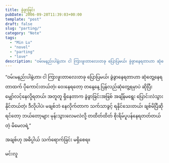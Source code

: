 ```yaml
---
title: ခွဲခွာခြင်း
pubDate: 2006-09-28T11:39:03+00:00
template: "post"
draft: false
slug: "parting/"
category: "Note"
tags:
  - "Min Lu"
  - "novel"
  - "parting"
  - "love"
description: "ဝမ်းမနည်းပါနဲ့ဟာ၊ ငါ ကြားဖူးတာလေးတခု ပြောပြမယ်၊ ခွဲခွာနေရတာဟာ ဆုံတွေ့နေရတာထက် ပိုကောင်းတယ်တဲ့၊"
---
```


&#8220;ဝမ်းမနည်းပါနဲ့ဟာ၊ ငါ ကြားဖူးတာလေးတခု ပြောပြမယ်၊ ခွဲခွာနေရတာဟာ ဆုံတွေ့နေရတာထက် ပိုကောင်းတယ်တဲ့၊ ဝေးနေရတော့ တနေ့နေ့ ပြန်လည်ဆုံတွေ့ရမှာပဲ ဆိုပြီး မျှော်လင့်နေလို့ရတယ်၊ အတူတူ ရှိနေတာက ခွဲခွာခြင်းအဖြစ် အချိန်မရွေး ပြောင်းလဲသွားနိုင်တယ်တဲ့၊ ဒီလိုပါပဲ၊ မချစ်ဘဲ နေလိုက်တာက သက်သာခွင့် ရနိုင်သေးတယ်၊ ချစ်မိပြီဆိုရင်တော့ ဘယ်တော့များ မုန်းသွားလေမလဲလို့ တထိတ်ထိတ် စိုးရိမ်ပူပန်နေရတတ်တယ်တဲ့ မိမေလရဲ့&#8221;

အချစ်ဟု အဓိပ္ပါယ် သက်ရောက်ခြင်း မရှိစေရ။

မင်းလူ
